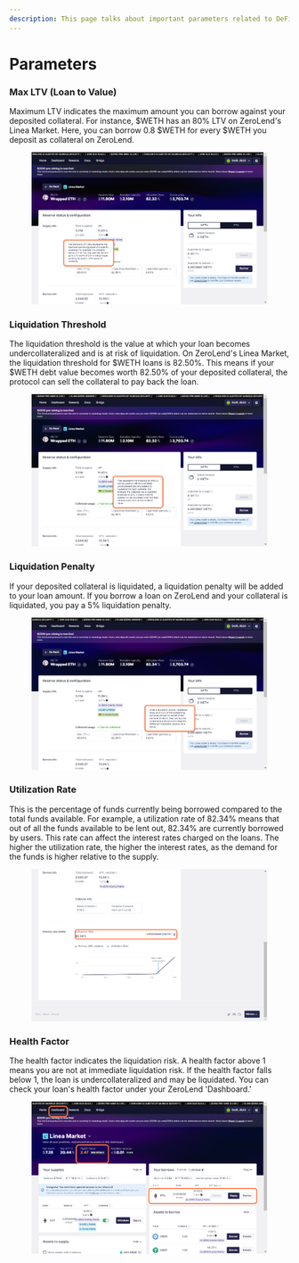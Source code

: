 ```yaml
---
description: This page talks about important parameters related to DeFi Lending/Borrowing
---
```


# Parameters

### **Max LTV (Loan to Value)**

Maximum LTV indicates the maximum amount you can borrow against your deposited collateral. For instance, $WETH has an 80% LTV on ZeroLend's Linea Market. Here, you can borrow 0.8 $WETH for every $WETH you deposit as collateral on ZeroLend.&#x20;

<figure><img src="../../.gitbook/assets/image (33).png" alt=""><figcaption></figcaption></figure>

### **Liquidation Threshold**

The liquidation threshold is the value at which your loan becomes undercollateralized and is at risk of liquidation. On ZeroLend's Linea Market, the liquidation threshold for $WETH loans is 82.50%. This means if your $WETH debt value becomes worth 82.50% of your deposited collateral, the protocol can sell the collateral to pay back the loan.

<figure><img src="../../.gitbook/assets/image (34).png" alt=""><figcaption></figcaption></figure>

### **Liquidation Penalty**

&#x20;If your deposited collateral is liquidated, a liquidation penalty will be added to your loan amount. If you borrow a loan on ZeroLend and your collateral is liquidated, you pay a 5% liquidation penalty.&#x20;

<figure><img src="../../.gitbook/assets/image (35).png" alt=""><figcaption></figcaption></figure>



### **Utilization Rate**

This is the percentage of funds currently being borrowed compared to the total funds available. For example, a utilization rate of 82.34% means that out of all the funds available to be lent out, 82.34% are currently borrowed by users. This rate can affect the interest rates charged on the loans. The higher the utilization rate, the higher the interest rates, as the demand for the funds is higher relative to the supply.

<figure><img src="../../.gitbook/assets/image (36).png" alt=""><figcaption></figcaption></figure>

### **Health Factor**

The health factor indicates the liquidation risk. A health factor above 1 means you are not at immediate liquidation risk. If the health factor falls below 1, the loan is undercollateralized and may be liquidated. You can check your loan's health factor under your ZeroLend 'Dashboard.'

<figure><img src="../../.gitbook/assets/image (1).png" alt=""><figcaption></figcaption></figure>



